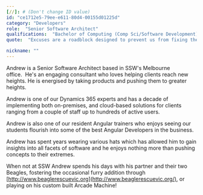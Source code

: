```yaml
---
[//]: # (Don't change ID value)
id: "ce1712e5-79ee-e611-80d4-00155d01225d"
category: "Developers"
role:  "Senior Software Architect"
qualifications:  "Bachelor of Computing (Comp Sci/Software Development)"
quote:  "Excuses are a roadblock designed to prevent us from fixing the underlying issue"

nickname: ""
---
```


Andrew is a Senior Software Architect based in SSW's Melbourne office.  He's an engaging consultant who loves helping clients reach new heights. He is energised by taking products and pushing them to greater heights.  

Andrew is one of our Dynamics 365 experts and has a decade of implementing both on-premises, and cloud-based solutions for clients ranging from a couple of staff up to hundreds of active users.  

Andrew is also one of our resident Angular trainers who enjoys seeing our students flourish into some of the best Angular Developers in the business.  

Andrew has spent years wearing various hats which has allowed him to gain insights into all facets of software and he enjoys nothing more than pushing concepts to their extremes.  

When not at SSW Andrew spends his days with his partner and their two Beagles, fostering the occasional furry addition through [http://www.beaglerescuevic.org](http://www.beaglerescuevic.org/), or playing on his custom built Arcade Machine!  